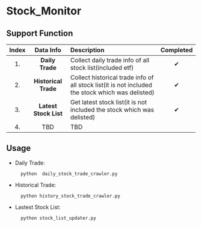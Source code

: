 # Stock_Monitor

## Support Function


| Index |       Data Info       | Description                                                                                      | Completed |
|:-----:|:---------------------:|:-------------------------------------------------------------------------------------------------|:---------:|
|  1.   |    **Daily Trade**    | Collect daily trade info of all stock list(included etf)                                         | &#10004;  |
|  2.   | **Historical Trade**  | Collect historical trade info of all stock list(it is not included the stock which was delisted) | &#10004;  |
|  3.   | **Latest Stock List** | Get latest stock list(it is not included the stock which was delisted)                           | &#10004;  |
|  4.   |         TBD           |        TBD                                                                                       |           |


## Usage
* Daily Trade:
  ```
    python  daily_stock_trade_crawler.py
  ```
* Historical Trade:
  ```
    python history_stock_trade_crawler.py
  ```

* Lastest Stock List:
  ```
    python stock_list_updater.py
  ```


